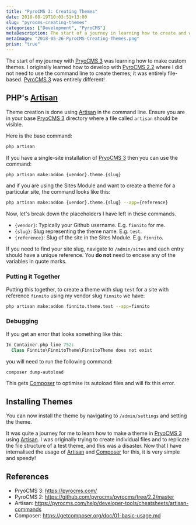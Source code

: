```yaml
---
title: "PyroCMS 3: Creating Themes"
date: 2018-08-19T10:03:51+13:00
slug: "pyrocms-creating-themes"
categories: ["Development", "PyroCMS"]
metaDescription: The start of a journey in learning how to create and work with themes in PyroCMS 3. Using artisan, composer and some PyroCMS multisite tips.
metaImage: "2018-05-26-PyroCMS-Creating-Themes.png"
prism: "true"
---
```


The start of my journey with [PryoCMS 3][pyro-3] was learning how to make custom themes. I originally learned how to develop with [PyroCMS 2.2][pyro-2] where I did not need to use the command line to create themes; it was entirely file-based. [PyroCMS 3][pyro-3] was entirely different!

## PHP's [Artisan][artisan]
Theme creation is done using [Artisan][artisan] in the command line. Ensure you are in your base [PryoCMS 3][pyro-3] directory where a file called `artisan` should be visible.

Here is the base command:

```bash
php artisan
```
If you have a single-site installation of [PryoCMS 3][pyro-3] then you can use the command:

```bash
php artisan make:addon {vendor}.theme.{slug}
```
and if you are using the Sites Module and want to create a theme for a particular site, the command looks like this:

```bash
php artisan make:addon {vendor}.theme.{slug} --app={reference}
```

Now, let's break down the placeholders I have left in these commands.

* `{vendor}`: Typically your Github username. E.g. `finnito` for me.
* `{slug}`: Slug representing the theme name. E.g. `test`.
* `{reference}`: Slug of the site in the Sites Module. E.g. `finnito`.

If you need to find your site slug, navigate to `/admin/sites` and each entry should have a unique reference. You **do not** need to encase any of the variables in quote marks.

### Putting it Together
Putting this together, to create a theme with slug `test` for a site with reference `finnito` using my vendor slug `finnito` we have:

```bash
php artisan make:addon finnito.theme.test --app=finnito
```

### Debugging
If you get an error that looks something like this:

```php
In Container.php line 752:  
  Class Finnito\FinnitoTheme\FinnitoTheme does not exist
```

you will need to run the following command:

```bash
composer dump-autoload
```
This gets [Composer][composer] to optimise its autoload files and will fix this error.

## Installing Themes
You can now install the theme by navigating to `/admin/settings` and setting the theme.

It was quite a journey for me to learn how to make a theme in [PryoCMS 3][pyro-3] using [Artisan][artisan]. I was originally trying to create individual files and to replicate the file structure of a test theme, and this was a disaster. Now that I have internalised the usage of [Artisan][artisan] and [Composer][composer] for this, it is very simple and speedy!

[pyro-3]: https://pyrocms.com/
[pyro-2]: https://github.com/pyrocms/pyrocms/tree/2.2/master
[artisan]: https://pyrocms.com/help/developer-tools/cheatsheets/artisan-commands
[composer]: https://getcomposer.org/doc/01-basic-usage.md

## References
- PryoCMS 3: <https://pyrocms.com/>
- PyroCMS 2: <https://github.com/pyrocms/pyrocms/tree/2.2/master>
- Artisan: <https://pyrocms.com/help/developer-tools/cheatsheets/artisan-commands>
- Composer: <https://getcomposer.org/doc/01-basic-usage.md>

